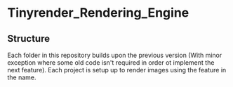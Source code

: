 # Tinyrender_Rendering_Engine

## Structure
Each folder in this repository builds upon the previous version (With minor exception where some old code isn't required in order ot implement the next feature).
Each project is setup up to render images using the feature in the name.
